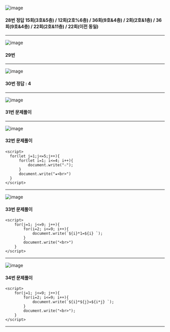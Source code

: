 ![image](https://github.com/user-attachments/assets/f64b9347-2faa-4573-936e-a091f4061482)
#### 28번 정답 15회(3호&5층) / 12회(2호%6층) / 36회(9호&4층) / 2회(2호&1층) / 36회(9호&4층) / 22회(2호&11층) / 22회(이전 동일)
---

![image](https://github.com/user-attachments/assets/b4b026b9-f836-41b0-9b14-bc799e2c8639)
#### 29번
<script>
  for(j=1; j<=5; j++){
    document.write("<td><br>");
      for(i=1, i<=5; i++){
        document.write("<td></td>");
      }
    document.write("</tr><br">);
  }
</script>

---

![image](https://github.com/user-attachments/assets/6a72d99c-8d17-4cd5-94db-6dc9f785445a)
#### 30번 정답 : 4

---

![image](https://github.com/user-attachments/assets/a1a7c7f7-88e2-4c4c-a73a-ac7151051ecc)
#### 31번 문제풀이
---

![image](https://github.com/user-attachments/assets/a66c2e4f-9668-4b00-99e4-267ce8375ed7)
#### 32번 문제풀이
```
<script>
  for(let j=1;j<=5;j++){
      for(let i=1; i<=4; i++){
          document.write("☆");
      }
      document.write("★<br>")
  }
</script>
```  
---

![image](https://github.com/user-attachments/assets/9f388393-f681-43ff-8a72-414e673841e6)
#### 33번 문제풀이 
```
<script>
    for(j=1; j<=9; j++){
        for(i=2; i<=9; i++){
            document.write(`${i}*1=${i} `);
        }
        document.write("<br>")
    }
</script>
```
---

![image](https://github.com/user-attachments/assets/620b506f-c4bf-40ab-97e3-8e57b3af7c4d)
#### 34번 문제풀이
```
<script>
    for(j=1; j<=9; j++){
        for(i=2; i<=9; i++){
            document.write(`${i}*${j}=${i*j} `);
        }
        document.write("<br>");
    }
</script>
```
---

